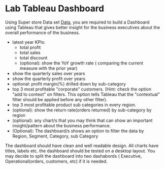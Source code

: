 # Lab Tableau Dashboard

Using Super store Data set [Data](https://github.com/raafat-hantoush/IH_RH_DA_FT_AUG_2022/blob/main/Class_Materials/Data_Visualization/Tableau/Data/Sample%20-%20Superstore.xls), you are required to build a Dashboard using Tableau that gives better insight for the business executives about the overall performance of the business.

- latest year KPIs:
   - total profit
   - total sales
   - total discount
   - (optional):  show the YoY growth rate ( comparing the current measure with the prior year)
- show the quarterly sales over years
- show the quarterly profit over years
- optional: profit margin(%) drilled down by sub-category
- top 3 most profitable "corporate" customers. (Hint: check the option "add to context" on filters. This option tells Tableau that the "contextual" filter should be applied before any other filter).
- top 3 most profitable product sub categories in every region.
- (optional): show the return rate(orders returned) by sub-category by region
- (optional): any chart/s that you may think that can show an important insight/pattern about the business performance. 
- (Optional): The dashboard/s shows an option to filter the data by Region, Segment, Category, sub Category

The dashboard should have clean and well readable design. All charts have titles, labels etc. the dashboard should be tested on a desktop layout. You may decide to split the dashboard into two dashabords ( Executive, Operational(orders, customers, etc) if it is needed.

